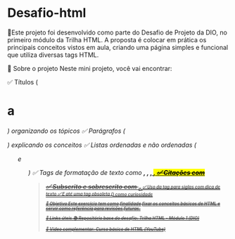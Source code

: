 # Desafio-html

🧠Este projeto foi desenvolvido como parte do Desafio de Projeto da DIO, no primeiro módulo da Trilha HTML.
A proposta é colocar em prática os principais conceitos vistos em aula, criando uma página simples e funcional que utiliza diversas tags HTML.

📌 Sobre o projeto
Neste mini projeto, você vai encontrar:

✅ Títulos (<h1> a <h6>) organizando os tópicos
✅ Parágrafos (<p>) explicando os conceitos
✅ Listas ordenadas e não ordenadas (<ol> e <ul>)
✅ Tags de formatação de texto como <strong>, <i>, <u>, <mark>, <del>
✅ Citações com <blockquote>
✅ Subscrito e sobrescrito com <sub> e <sup>
✅ Uso da tag <abbr> para siglas com dica de texto
✅ E até uma tag obsoleta (<font>) como curiosidade

🎯 Objetivo
Este exercício tem como finalidade fixar os conceitos básicos de HTML e servir como referência para revisões futuras.

🔗 Links úteis
📚 Repositório base do desafio: Trilha HTML - Módulo 1 (DIO)

🎥 Vídeo complementar: Curso básico de HTML (YouTube)
